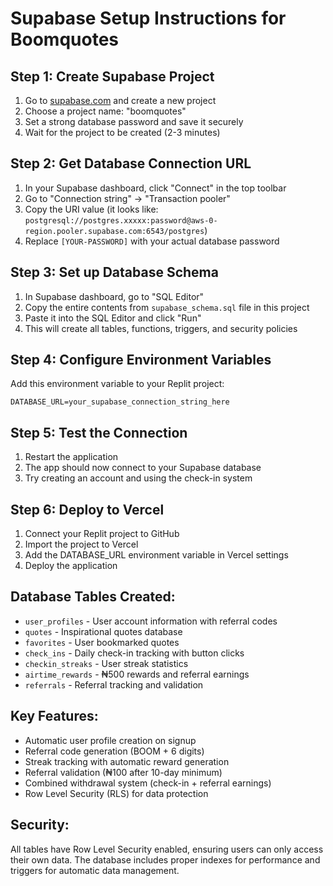 # Supabase Setup Instructions for Boomquotes

## Step 1: Create Supabase Project
1. Go to [supabase.com](https://supabase.com) and create a new project
2. Choose a project name: "boomquotes"
3. Set a strong database password and save it securely
4. Wait for the project to be created (2-3 minutes)

## Step 2: Get Database Connection URL
1. In your Supabase dashboard, click "Connect" in the top toolbar
2. Go to "Connection string" → "Transaction pooler"
3. Copy the URI value (it looks like: `postgresql://postgres.xxxxx:password@aws-0-region.pooler.supabase.com:6543/postgres`)
4. Replace `[YOUR-PASSWORD]` with your actual database password

## Step 3: Set up Database Schema
1. In Supabase dashboard, go to "SQL Editor"
2. Copy the entire contents from `supabase_schema.sql` file in this project
3. Paste it into the SQL Editor and click "Run"
4. This will create all tables, functions, triggers, and security policies

## Step 4: Configure Environment Variables
Add this environment variable to your Replit project:
```
DATABASE_URL=your_supabase_connection_string_here
```

## Step 5: Test the Connection
1. Restart the application
2. The app should now connect to your Supabase database
3. Try creating an account and using the check-in system

## Step 6: Deploy to Vercel
1. Connect your Replit project to GitHub
2. Import the project to Vercel
3. Add the DATABASE_URL environment variable in Vercel settings
4. Deploy the application

## Database Tables Created:
- `user_profiles` - User account information with referral codes
- `quotes` - Inspirational quotes database
- `favorites` - User bookmarked quotes
- `check_ins` - Daily check-in tracking with button clicks
- `checkin_streaks` - User streak statistics
- `airtime_rewards` - ₦500 rewards and referral earnings
- `referrals` - Referral tracking and validation

## Key Features:
- Automatic user profile creation on signup
- Referral code generation (BOOM + 6 digits)
- Streak tracking with automatic reward generation
- Referral validation (₦100 after 10-day minimum)
- Combined withdrawal system (check-in + referral earnings)
- Row Level Security (RLS) for data protection

## Security:
All tables have Row Level Security enabled, ensuring users can only access their own data. The database includes proper indexes for performance and triggers for automatic data management.